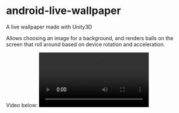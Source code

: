 # android-live-wallpaper
A live wallpaper made with Unity3D

Allows choosing an image for a background, and renders balls on the screen that roll around based on device rotation and acceleration. 

Video below:
![Video of wallpaper](readme/video.mp4)
